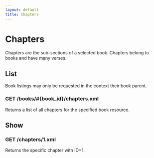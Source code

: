 ```yaml
---
layout: default
title: Chapters
---
```


# Chapters
                    
Chapters are the sub-sections of a selected book.  Chapters belong to books and have many verses.

## List

Book listings may only be requested in the context their book parent.

### GET /books/#{book_id}/chapters.xml

Returns a list of all chapters for the specified book resource.

## Show

### GET /chapters/1.xml

Returns the specific chapter with ID=1.
